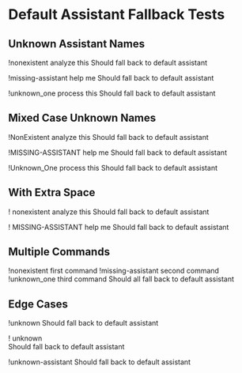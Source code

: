 # Default Assistant Fallback Tests

## Unknown Assistant Names
!nonexistent analyze this
Should fall back to default assistant

!missing-assistant help me
Should fall back to default assistant

!unknown_one process this
Should fall back to default assistant

## Mixed Case Unknown Names
!NonExistent analyze this
Should fall back to default assistant

!MISSING-ASSISTANT help me
Should fall back to default assistant

!Unknown_One process this
Should fall back to default assistant

## With Extra Space
!  nonexistent   analyze this
Should fall back to default assistant

!  MISSING-ASSISTANT   help me
Should fall back to default assistant

## Multiple Commands
!nonexistent first command
!missing-assistant second command
!unknown_one third command
Should all fall back to default assistant

## Edge Cases
!unknown
Should fall back to default assistant

!  unknown  
Should fall back to default assistant

!unknown-assistant
Should fall back to default assistant
